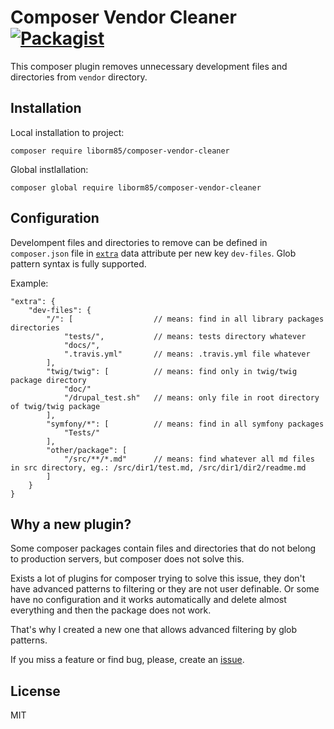 # Composer Vendor Cleaner [![Packagist](https://img.shields.io/packagist/v/liborm85/composer-vendor-cleaner.svg)](https://packagist.org/packages/liborm85/composer-vendor-cleaner)

This composer plugin removes unnecessary development files and directories from `vendor` directory.

## Installation

Local installation to project:
```
composer require liborm85/composer-vendor-cleaner
```

Global instlallation:
```
composer global require liborm85/composer-vendor-cleaner
```

## Configuration

Develompent files and directories to remove can be defined in `composer.json` file
in [`extra`](https://getcomposer.org/doc/04-schema.md#extra) data attribute per new key `dev-files`.
Glob pattern syntax is fully supported.

Example:
```
"extra": {
    "dev-files": {
        "/": [                  // means: find in all library packages directories
            "tests/",           // means: tests directory whatever
            "docs/",
            ".travis.yml"       // means: .travis.yml file whatever
        ],
        "twig/twig": [          // means: find only in twig/twig package directory
            "doc/"
            "/drupal_test.sh"   // means: only file in root directory of twig/twig package
        ],
        "symfony/*": [          // means: find in all symfony packages
            "Tests/"
        ],
        "other/package": [
            "/src/**/*.md"      // means: find whatever all md files in src directory, eg.: /src/dir1/test.md, /src/dir1/dir2/readme.md
        ]
    }
}
```

## Why a new plugin?

Some composer packages contain files and directories that do not belong to production servers, but composer
does not solve this.

Exists a lot of plugins for composer trying to solve this issue, they don't have advanced patterns to filtering
or they are not user definable. Or some have no configuration and it works automatically and delete almost everything
and then the package does not work.

That's why I created a new one that allows advanced filtering by glob patterns.

If you miss a feature or find bug, please, create an [issue](https://github.com/liborm85/composer-vendor-cleaner/issues).

## License

MIT
